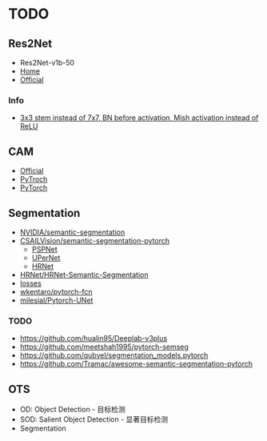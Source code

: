 # TODO

## Res2Net
* Res2Net-v1b-50
* [Home](https://mmcheng.net/res2net/)
* [Official](https://github.com/Res2Net/Res2Net-PretrainedModels)

### Info
* [3x3 stem instead of 7x7, BN before activation, Mish activation instead of ReLU](https://github.com/lessw2020/res2net-plus/blob/master/res2fg.py)

## CAM
* [Official](https://github.com/ramprs/grad-cam/)
* [PyTroch](https://github.com/jacobgil/pytorch-grad-cam/blob/master/gradcam.py)
* [PyTorch](https://github.com/acheketa/pytorch-CAM/blob/master/main.py)

## Segmentation
* [NVIDIA/semantic-segmentation](https://github.com/NVIDIA/semantic-segmentation)
* [CSAILVision/semantic-segmentation-pytorch](https://github.com/CSAILVision/semantic-segmentation-pytorch)
  * [PSPNet](https://arxiv.org/abs/1612.01105)
  * [UPerNet](https://arxiv.org/abs/1807.10221)
  * [HRNet](https://arxiv.org/abs/1904.04514)
* [HRNet/HRNet-Semantic-Segmentation](https://github.com/HRNet/HRNet-Semantic-Segmentation)
* [losses](https://segmentation-models.readthedocs.io/en/latest/api.html#losses)
* [wkentaro/pytorch-fcn](https://github.com/wkentaro/pytorch-fcn)
* [milesial/Pytorch-UNet](https://github.com/milesial/Pytorch-UNet)

### TODO
* https://github.com/hualin95/Deeplab-v3plus
* https://github.com/meetshah1995/pytorch-semseg
* https://github.com/qubvel/segmentation_models.pytorch
* https://github.com/Tramac/awesome-semantic-segmentation-pytorch

## OTS
* OD: Object Detection - 目标检测
* SOD: Salient Object Detection - 显著目标检测
* Segmentation
